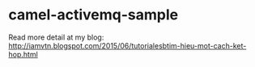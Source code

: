 # camel-activemq-sample
Read more detail at my blog: http://iamvtn.blogspot.com/2015/06/tutorialesbtim-hieu-mot-cach-ket-hop.html
